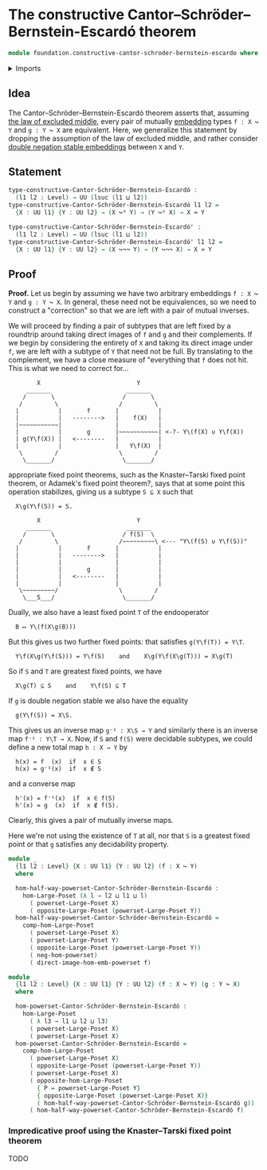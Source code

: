 # The constructive Cantor–Schröder–Bernstein-Escardó theorem

```agda
module foundation.constructive-cantor-schroder-bernstein-escardo where
```

<details><summary>Imports</summary>

```agda
open import foundation.action-on-identifications-functions
open import foundation.complements-subtypes
open import foundation.decidable-embeddings
open import foundation.decidable-types
open import foundation.dependent-pair-types
open import foundation.double-negation-stable-embeddings
open import foundation.fixed-points-endofunctions
open import foundation.images-embeddings
open import foundation.injective-maps
open import foundation.negation
open import foundation.perfect-images
open import foundation.powersets
open import foundation.propositional-maps
open import foundation.propositional-resizing
open import foundation.split-surjective-maps
open import foundation.universe-levels

open import foundation-core.coproduct-types
open import foundation-core.embeddings
open import foundation-core.empty-types
open import foundation-core.equivalences
open import foundation-core.fibers-of-maps
open import foundation-core.identity-types
open import foundation-core.sets

open import order-theory.knaster-tarski-fixed-point-theorem
open import order-theory.opposite-large-posets
open import order-theory.order-preserving-maps-large-posets
open import order-theory.order-preserving-maps-posets
```

</details>

## Idea

The Cantor–Schröder–Bernstein-Escardó theorem asserts that, assuming
[the law of excluded middle](foundation.law-of-excluded-middle.md), every pair
of mutually [embedding](foundation-core.embeddings.md) types `f : X ↪ Y` and
`g : Y ↪ X` are equivalent. Here, we generalize this statement by dropping the
assumption of the law of excluded middle, and rather consider
[double negation stable embeddings](foundation.double-negation-stable-embeddings.md)
between `X` and `Y`.

## Statement

```agda
type-constructive-Cantor-Schröder-Bernstein-Escardó :
  (l1 l2 : Level) → UU (lsuc (l1 ⊔ l2))
type-constructive-Cantor-Schröder-Bernstein-Escardó l1 l2 =
  {X : UU l1} {Y : UU l2} → (X ↪ᵈ Y) → (Y ↪ᵈ X) → X ≃ Y

type-constructive-Cantor-Schröder-Bernstein-Escardó' :
  (l1 l2 : Level) → UU (lsuc (l1 ⊔ l2))
type-constructive-Cantor-Schröder-Bernstein-Escardó' l1 l2 =
  {X : UU l1} {Y : UU l2} → (X ↪¬¬ Y) → (Y ↪¬¬ X) → X ≃ Y
```

## Proof

**Proof.** Let us begin by assuming we have two arbitrary embeddings `f : X ↪ Y`
and `g : Y ↪ X`. In general, these need not be equivalences, so we need to
construct a "correction" so that we are left with a pair of mutual inverses.

We will proceed by finding a pair of subtypes that are left fixed by a roundtrip
around taking direct images of `f` and `g` and their complements. If we begin by
considering the entirety of `X` and taking its direct image under `f`, we are
left with a subtype of `Y` that need not be full. By translating to the
complement, we have a close measure of "everything that `f` does not hit. This
is what we need to correct for...

```text
        X                           Y
     _______                     _______
    /       \                   /       \
   /         \                 /         \
  |           |       f       |           |
  |           |   -------->   |    f(X)   |
  |~~~~~~~~~~~|               |           |
  |           |       g       |~~~~~~~~~~~| <-?- Y\(f(X) ∪ Y\f(X))
  | g(Y\f(X)) |   <--------   |           |
  |           |               |   Y\f(X)  |
   \         /                 \         /
    \_______/                   \_______/
```

appropriate fixed point theorems, such as the Knaster–Tarski fixed point
theorem, or Adamek's fixed point theorem?, says that at some point this
operation stabilizes, giving us a subtype `S ⊆ X` such that

```text
  X\g(Y\f(S)) = S.
```

```text
        X                           Y
     _______                     _______
    /       \                   / f(S)  \
   /         \                 /~~~~~~~~~\ <--- "Y\(f(S) ∪ Y\f(S))"
  |           |       f       |           |
  |           |   -------->   |           |
  |           |               |           |
  |           |       g       |           |
  |           |   <--------   |           |
  |           |               |           |
   \~~~~~~~~~/                 \         /
    \___S___/                   \_______/
```

Dually, we also have a least fixed point `T` of the endooperator

```text
  B ↦ Y\(f(X\g(B)))
```

But this gives us two further fixed points: that satisfies `g(Y\f(T)) = Y\T`.

```text
  Y\f(X\g(Y\f(S))) = Y\f(S)    and    X\g(Y\f(X\g(T))) = X\g(T)
```

So if `S` and `T` are greatest fixed points, we have

```text
  X\g(T) ⊆ S    and    Y\f(S) ⊆ T
```

If `g` is double negation stable we also have the equality

```text
  g(Y\f(S)) = X\S.
```

This gives us an inverse map `g⁻¹ : X\S → Y` and similarly there is an inverse
map `f⁻¹ : Y\T → X`. Now, if `S` and `f(S)` were decidable subtypes, we could
define a new total map `h : X → Y` by

```text
  h(x) = f  (x)  if  x ∈ S
  h(x) = g⁻¹(x)  if  x ∉ S
```

and a converse map

```text
  h'(x) = f⁻¹(x)  if  x ∈ f(S)
  h'(x) = g  (x)  if  x ∉ f(S).
```

Clearly, this gives a pair of mutually inverse maps.

Here we're not using the existence of `T` at all, nor that `S` is a greatest
fixed point or that `g` satisfies any decidability property.

```agda
module _
  {l1 l2 : Level} {X : UU l1} {Y : UU l2} (f : X ↪ Y)
  where

  hom-half-way-powerset-Cantor-Schröder-Bernstein-Escardó :
    hom-Large-Poset (λ l → l2 ⊔ l1 ⊔ l)
      ( powerset-Large-Poset X)
      ( opposite-Large-Poset (powerset-Large-Poset Y))
  hom-half-way-powerset-Cantor-Schröder-Bernstein-Escardó =
    comp-hom-Large-Poset
      ( powerset-Large-Poset X)
      ( powerset-Large-Poset Y)
      ( opposite-Large-Poset (powerset-Large-Poset Y))
      ( neg-hom-powerset)
      ( direct-image-hom-emb-powerset f)

module _
  {l1 l2 : Level} {X : UU l1} {Y : UU l2} (f : X ↪ Y) (g : Y ↪ X)
  where

  hom-powerset-Cantor-Schröder-Bernstein-Escardó :
    hom-Large-Poset
      ( λ l3 → l1 ⊔ l2 ⊔ l3)
      ( powerset-Large-Poset X)
      ( powerset-Large-Poset X)
  hom-powerset-Cantor-Schröder-Bernstein-Escardó =
    comp-hom-Large-Poset
      ( powerset-Large-Poset X)
      ( opposite-Large-Poset (powerset-Large-Poset Y))
      ( powerset-Large-Poset X)
      ( opposite-hom-Large-Poset
        { P = powerset-Large-Poset Y}
        { opposite-Large-Poset (powerset-Large-Poset X)}
        ( hom-half-way-powerset-Cantor-Schröder-Bernstein-Escardó g))
      ( hom-half-way-powerset-Cantor-Schröder-Bernstein-Escardó f)
```

### Impredicative proof using the Knaster–Tarski fixed point theorem

TODO

